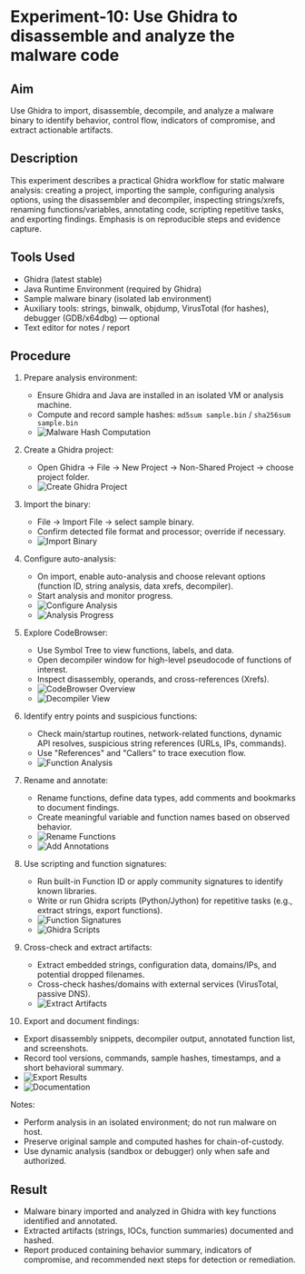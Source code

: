 # Experiment-10: Use Ghidra to disassemble and analyze the malware code

## Aim
Use Ghidra to import, disassemble, decompile, and analyze a malware binary to identify behavior, control flow, indicators of compromise, and extract actionable artifacts.

## Description
This experiment describes a practical Ghidra workflow for static malware analysis: creating a project, importing the sample, configuring analysis options, using the disassembler and decompiler, inspecting strings/xrefs, renaming functions/variables, annotating code, scripting repetitive tasks, and exporting findings. Emphasis is on reproducible steps and evidence capture.

## Tools Used
- Ghidra (latest stable)
- Java Runtime Environment (required by Ghidra)
- Sample malware binary (isolated lab environment)
- Auxiliary tools: strings, binwalk, objdump, VirusTotal (for hashes), debugger (GDB/x64dbg) — optional
- Text editor for notes / report

## Procedure
1. Prepare analysis environment:
   - Ensure Ghidra and Java are installed in an isolated VM or analysis machine.
   - Compute and record sample hashes: `md5sum sample.bin` / `sha256sum sample.bin`
   - ![Malware Hash Computation](Screenshot%2010/Screenshot%20From%202025-10-26%2001-09-37.png)

2. Create a Ghidra project:
   - Open Ghidra → File → New Project → Non-Shared Project → choose project folder.
   - ![Create Ghidra Project](Screenshot%2010/Screenshot%20From%202025-10-26%2001-17-47.png)

3. Import the binary:
   - File → Import File → select sample binary.
   - Confirm detected file format and processor; override if necessary.
   - ![Import Binary](Screenshot%2010/Screenshot%20From%202025-10-26%2001-23-41.png)

4. Configure auto-analysis:
   - On import, enable auto-analysis and choose relevant options (function ID, string analysis, data xrefs, decompiler).
   - Start analysis and monitor progress.
   - ![Configure Analysis](Screenshot%2010/Screenshot%20From%202025-10-26%2001-24-19.png)
   - ![Analysis Progress](Screenshot%2010/Screenshot%20From%202025-10-26%2001-26-32.png)

5. Explore CodeBrowser:
   - Use Symbol Tree to view functions, labels, and data.
   - Open decompiler window for high-level pseudocode of functions of interest.
   - Inspect disassembly, operands, and cross-references (Xrefs).
   - ![CodeBrowser Overview](Screenshot%2010/Screenshot%20From%202025-10-26%2001-26-44.png)
   - ![Decompiler View](Screenshot%2010/Screenshot%20From%202025-10-26%2001-27-20.png)

6. Identify entry points and suspicious functions:
   - Check main/startup routines, network-related functions, dynamic API resolves, suspicious string references (URLs, IPs, commands).
   - Use "References" and "Callers" to trace execution flow.
   - ![Function Analysis](Screenshot%2010/Screenshot%20From%202025-10-26%2001-28-20.png)

7. Rename and annotate:
   - Rename functions, define data types, add comments and bookmarks to document findings.
   - Create meaningful variable and function names based on observed behavior.
   - ![Rename Functions](Screenshot%2010/Screenshot%20From%202025-10-26%2001-29-46.png)
   - ![Add Annotations](Screenshot%2010/Screenshot%20From%202025-10-26%2001-30-50.png)

8. Use scripting and function signatures:
   - Run built-in Function ID or apply community signatures to identify known libraries.
   - Write or run Ghidra scripts (Python/Jython) for repetitive tasks (e.g., extract strings, export functions).
   - ![Function Signatures](Screenshot%2010/Screenshot%20From%202025-10-26%2001-33-37.png)
   - ![Ghidra Scripts](Screenshot%2010/Screenshot%20From%202025-10-26%2001-40-45.png)

9. Cross-check and extract artifacts:
   - Extract embedded strings, configuration data, domains/IPs, and potential dropped filenames.
   - Cross-check hashes/domains with external services (VirusTotal, passive DNS).
   - ![Extract Artifacts](Screenshot%2010/Screenshot%20From%202025-10-26%2001-41-16.png)

10. Export and document findings:
   - Export disassembly snippets, decompiler output, annotated function list, and screenshots.
   - Record tool versions, commands, sample hashes, timestamps, and a short behavioral summary.
   - ![Export Results](Screenshot%2010/Screenshot%20From%202025-10-26%2001-43-13.png)
   - ![Documentation](Screenshot%2010/Screenshot%20From%202025-10-26%2001-44-00.png)

Notes:
- Perform analysis in an isolated environment; do not run malware on host.
- Preserve original sample and computed hashes for chain-of-custody.
- Use dynamic analysis (sandbox or debugger) only when safe and authorized.

## Result
- Malware binary imported and analyzed in Ghidra with key functions identified and annotated.
- Extracted artifacts (strings, IOCs, function summaries) documented and hashed.
- Report produced containing behavior summary, indicators of compromise, and recommended next steps for detection or remediation.
